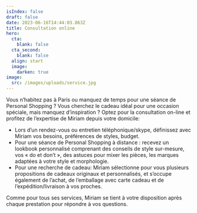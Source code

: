 ```yaml
---
isIndex: false
draft: false
date: 2023-06-16T14:44:03.863Z
title: Consultation online
hero:
  cta:
    blank: false
  cta_second:
    blank: false
  align: start
  image:
    darken: true
image:
  src: /images/uploads/service.jpg
---
```

Vous n’habitez pas à Paris ou manquez de temps pour une séance de Personal Shopping ? Vous cherchez le cadeau idéal pour une occasion spéciale, mais manquez d’inspiration ? Optez pour la consultation on-line et profitez de l’expertise de Miriam depuis votre domicile:

* Lors d’un rendez-vous ou entretien téléphonique/skype, définissez avec Miriam vos besoins, préférences de styles, budget.
* Pour une séance de Personal Shopping à distance : recevez un lookbook personnalisé comprenant des conseils de style sur-mesure, vos « do et don’t », des astuces pour mixer les pièces, les marques adaptées à votre style et morphologie.
* Pour une recherche de cadeau: Miriam sélectionne pour vous plusieurs propositions de cadeaux originaux et personnalisés, et s’occupe également de l’achat, de l’emballage avec carte cadeau et de l’expédition/livraison à vos proches.

Comme pour tous ses services, Miriam se tient à votre disposition après chaque prestation pour répondre à vos questions.